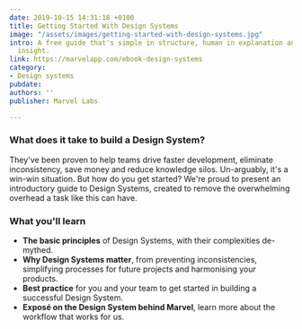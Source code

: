 ```yaml
---
date: 2019-10-15 14:31:18 +0100
title: Getting Started With Design Systems
image: "/assets/images/getting-started-with-design-systems.jpg"
intro: A free guide that's simple in structure, human in explanation and packed with
  insight.
link: https://marvelapp.com/ebook-design-systems
category:
- Design systems
pubdate: 
authors: ''
publisher: Marvel Labs

---
```

### **What does it take to build a Design System?**

They've been proven to help teams drive faster development, eliminate inconsistency, save money and reduce knowledge silos. Un-arguably, it's a win-win situation. But how do you get started? We're proud to present an introductory guide to Design Systems, created to remove the overwhelming overhead a task like this can have.

### What you'll learn

* **The basic principles** of Design Systems, with their complexities de-mythed.
* **Why Design Systems matter**, from preventing inconsistencies, simplifying processes for future projects and harmonising your products.
* **Best practice** for you and your team to get started in building a successful Design System.
* **Exposé on the Design System behind Marvel**, learn more about the workflow that works for us.